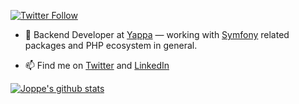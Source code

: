 <p>
  <a href="(https://twitter.com/joppedc">
    <img alt="Twitter Follow" src="https://img.shields.io/twitter/follow/joppedc?label=Follow&logo=twitter">
  </a>
</p>

- 🔭  Backend Developer at [Yappa](https://www.yappa.be/) — working with [Symfony](https://symfony.com/) related packages and PHP ecosystem in general.

- 📫  Find me on [Twitter](https://twitter.com/joppedc) and [LinkedIn](https://www.linkedin.com/in/joppedc/)

[![Joppe's github stats](https://github-readme-stats.vercel.app/api?username=joppedc&count_private=1)](https://github.com/joppedc)
